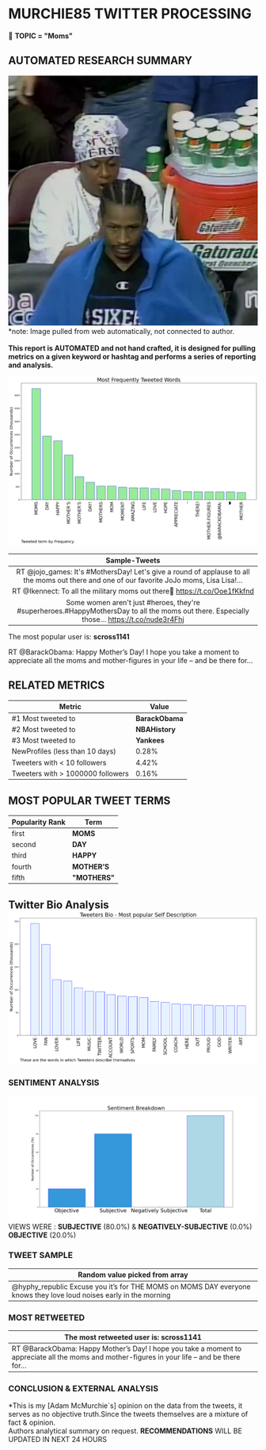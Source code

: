 # MURCHIE85 TWITTER PROCESSING 
&#x1F34E; **TOPIC = "Moms"**

## AUTOMATED RESEARCH SUMMARY

![image](assets/2023-05-14hashtagImage.png)*note: Image pulled from web automatically, not connected to author.
<br></br>
<b> This report is AUTOMATED and not hand crafted, it is designed for pulling metrics on a given keyword or hashtag and performs a series of reporting and analysis.</b>



![image](assets/2023-05-14TWEETS.png)



|                **Sample-Tweets**        |
| :-------------: |
| RT @jojo_games: It's #MothersDay! Let's give a round of applause to all the moms out there and one of our favorite JoJo moms, Lisa Lisa!… |
| RT @Ikennect: To all the military moms out there🥰 https://t.co/Ooe1fKkfnd |
| Some women aren't just #heroes, they're #superheroes.#HappyMothersDay to all the moms out there. Especially those… https://t.co/nude3r4Fhj |

The most popular user is: **scross1141**
<div class="alert alert-block alert-danger"> RT @BarackObama: Happy Mother’s Day! I hope you take a moment to appreciate all the moms and mother-figures in your life – and be there for…</div>

## RELATED METRICS<br>
| Metric | Value |
| ------------- | ------------- |
| #1 Most tweeted to  | **BarackObama** |
| #2 Most tweeted to  | **NBAHistory** |
| #3 Most tweeted to  | **Yankees** |
| NewProfiles (less than 10 days) | 0.28%  |
| Tweeters with < 10 followers  | 4.42%|
| Tweeters with > 1000000 followers  | 0.16%  |



## MOST POPULAR TWEET TERMS 


| Popularity Rank  | Term |
| ------------- | ------------- |
| first  | **MOMS**  |
| second  | **DAY**  |
| third  | **HAPPY** |
| fourth  | **MOTHER’S**  |
| fifth  | **"MOTHERS"**  |


## Twitter Bio Analysis![image](assets/2023-05-14BIO.png)
### SENTIMENT ANALYSIS
![image](assets/2023-05-14sentiment.png)
VIEWS WERE : **SUBJECTIVE**  (80.0%) & **NEGATIVELY-SUBJECTIVE** (0.0%) **OBJECTIVE** (20.0%)

### TWEET SAMPLE 
| Random value picked from array |
| ------------- |
|@hyphy_republic Excuse you it’s for THE MOMS on MOMS DAY everyone knows they love loud noises early in the morning |

### MOST RETWEETED 

| The most retweeted user is: **scross1141**  |
| ------------- |
| RT @BarackObama: Happy Mother’s Day! I hope you take a moment to appreciate all the moms and mother-figures in your life – and be there for… |

### CONCLUSION & EXTERNAL ANALYSIS

*This is my [Adam McMurchie`s] opinion on the data from the tweets, it serves as no objective truth.Since the tweets themselves are a mixture of fact & opinion.<br>
Authors analytical summary on request.
**RECOMMENDATIONS** WILL BE UPDATED IN NEXT  24 HOURS <br>